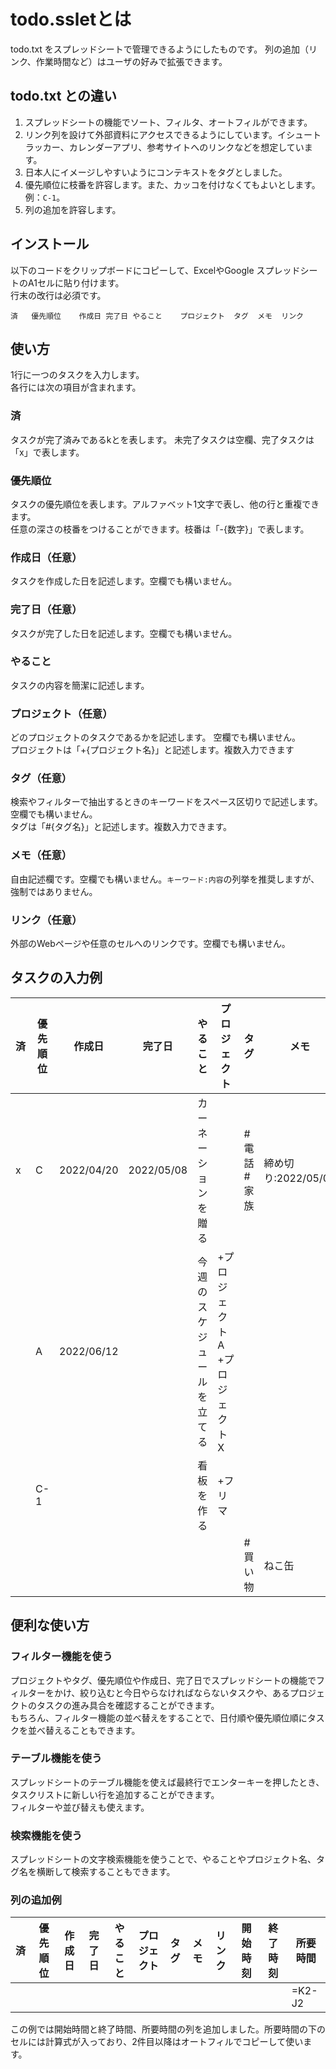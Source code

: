# todo.ssletとは
todo.txt をスプレッドシートで管理できるようにしたものです。
列の追加（リンク、作業時間など）はユーザの好みで拡張できます。

## todo.txt との違い
1. スプレッドシートの機能でソート、フィルタ、オートフィルができます。
1. リンク列を設けて外部資料にアクセスできるようにしています。イシュートラッカー、カレンダーアプリ、参考サイトへのリンクなどを想定しています。
1. 日本人にイメージしやすいようにコンテキストをタグとしました。
1. 優先順位に枝番を許容します。また、カッコを付けなくてもよいとします。例：`C-1`。
1. 列の追加を許容します。

## インストール
以下のコードをクリップボードにコピーして、ExcelやGoogle スプレッドシートのA1セルに貼り付けます。  
行末の改行は必須です。

```tsv:todo_ja.sslet
済	優先順位	作成日	完了日	やること	プロジェクト	タグ	メモ	リンク

```

## 使い方
1行に一つのタスクを入力します。  
各行には次の項目が含まれます。

### 済
タスクが完了済みであるkとを表します。  未完了タスクは空欄、完了タスクは「x」で表します。

### 優先順位
タスクの優先順位を表します。アルファベット1文字で表し、他の行と重複できます。  
任意の深さの枝番をつけることができます。枝番は「-{数字}」で表します。

### 作成日（任意）
タスクを作成した日を記述します。空欄でも構いません。

### 完了日（任意）
タスクが完了した日を記述します。空欄でも構いません。

### やること
タスクの内容を簡潔に記述します。

### プロジェクト（任意）
どのプロジェクトのタスクであるかを記述します。  空欄でも構いません。  
プロジェクトは「+{プロジェクト名}」と記述します。複数入力できます

### タグ（任意）
検索やフィルターで抽出するときのキーワードをスペース区切りで記述します。空欄でも構いません。  
タグは「#{タグ名}」と記述します。複数入力できます。

### メモ（任意）
自由記述欄です。空欄でも構いません。`キーワード:内容`の列挙を推奨しますが、強制ではありません。  

### リンク（任意）
外部のWebページや任意のセルへのリンクです。空欄でも構いません。

## タスクの入力例
済 | 優先順位 | 作成日 | 完了日 | やること | プロジェクト | タグ | メモ | リンク
---|---|---|---|---|---|---|---|---
| x | C | 2022/04/20 | 2022/05/08 | カーネーションを贈る |  | #電話 #家族 | 締め切り:2022/05/08
|  | A | 2022/06/12 |  | 今週のスケジュールを立てる | +プロジェクトA +プロジェクトX | 
|  | C-1 |  |  | 看板を作る | +フリマ |  |  | https://www.example.com//ja-jp/materials/
|  |  |  |  |  |  | #買い物 | ねこ缶

## 便利な使い方
### フィルター機能を使う
プロジェクトやタグ、優先順位や作成日、完了日でスプレッドシートの機能でフィルターをかけ、絞り込むと今日やらなければならないタスクや、あるプロジェクトのタスクの進み具合を確認することができます。  
もちろん、フィルター機能の並べ替えをすることで、日付順や優先順位順にタスクを並べ替えることもできます。

### テーブル機能を使う
スプレッドシートのテーブル機能を使えば最終行でエンターキーを押したとき、タスクリストに新しい行を追加することができます。  
フィルターや並び替えも使えます。

### 検索機能を使う
スプレッドシートの文字検索機能を使うことで、やることやプロジェクト名、タグ名を横断して検索することもできます。  

### 列の追加例
| 済 | 優先順位 | 作成日 | 完了日 | やること | プロジェクト | タグ | メモ | リンク | 開始時刻 | 終了時刻 | 所要時間
| --- | --- | --- | --- | --- | --- | --- | --- | --- | --- | --- | ---
|  |  |  |  |  |  |  |  |  |  |  | =K2-J2

この例では開始時間と終了時間、所要時間の列を追加しました。所要時間の下のセルには計算式が入っており、2件目以降はオートフィルでコピーして使います。
